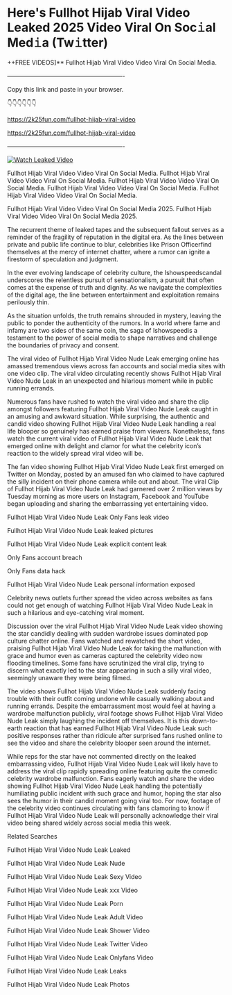 # Here's Fullhot Hijab Viral Video Leaked 2025 Video Viral On Soc𝚒al Med𝚒a (Tw𝚒tter)

++FREE VIDEOS]** Fullhot Hijab Viral Video Video Viral On Social Media.

———————————————————-

Copy this link and paste in your browser.

👇👇👇👇👇👇

https://2k25fun.com/fullhot-hijab-viral-video

https://2k25fun.com/fullhot-hijab-viral-video

———————————————————-

[![Watch Leaked Video](https://miro.medium.com/v2/resize:fit:828/format:webp/1*cilzJN44JGOrTw9NJCrNHA.gif "Watch Leaked Video")](https://2k25fun.com/fullhot-hijab-viral-video)

Fullhot Hijab Viral Video Video Viral On Social Media. Fullhot Hijab Viral Video Video Viral On Social Media. Fullhot Hijab Viral Video Video Viral On Social Media. Fullhot Hijab Viral Video Video Viral On Social Media. Fullhot Hijab Viral Video Video Viral On Social Media.

Fullhot Hijab Viral Video Video Viral On Social Media 2025. Fullhot Hijab Viral Video Video Viral On Social Media 2025.

The recurrent theme of leaked tapes and the subsequent fallout serves as a reminder of the fragility of reputation in the digital era. As the lines between private and public life continue to blur, celebrities like Prison Officerfind themselves at the mercy of internet chatter, where a rumor can ignite a firestorm of speculation and judgment.

In the ever evolving landscape of celebrity culture, the Ishowspeedscandal underscores the relentless pursuit of sensationalism, a pursuit that often comes at the expense of truth and dignity. As we navigate the complexities of the digital age, the line between entertainment and exploitation remains perilously thin.

As the situation unfolds, the truth remains shrouded in mystery, leaving the public to ponder the authenticity of the rumors. In a world where fame and infamy are two sides of the same coin, the saga of Ishowspeedis a testament to the power of social media to shape narratives and challenge the boundaries of privacy and consent.

The viral video of Fullhot Hijab Viral Video Nude Leak emerging online has amassed tremendous views across fan accounts and social media sites with one video clip. The viral video circulating recently shows Fullhot Hijab Viral Video Nude Leak in an unexpected and hilarious moment while in public running errands.

Numerous fans have rushed to watch the viral video and share the clip amongst followers featuring Fullhot Hijab Viral Video Nude Leak caught in an amusing and awkward situation. While surprising, the authentic and candid video showing Fullhot Hijab Viral Video Nude Leak handling a real life blooper so genuinely has earned praise from viewers. Nonetheless, fans watch the current viral video of Fullhot Hijab Viral Video Nude Leak that emerged online with delight and clamor for what the celebrity icon’s reaction to the widely spread viral video will be.

The fan video showing Fullhot Hijab Viral Video Nude Leak first emerged on Twitter on Monday, posted by an amused fan who claimed to have captured the silly incident on their phone camera while out and about. The viral Clip of Fullhot Hijab Viral Video Nude Leak had garnered over 2 million views by Tuesday morning as more users on Instagram, Facebook and YouTube began uploading and sharing the embarrassing yet entertaining video.

Fullhot Hijab Viral Video Nude Leak Only Fans leak video

Fullhot Hijab Viral Video Nude Leak leaked pictures

Fullhot Hijab Viral Video Nude Leak explicit content leak

Only Fans account breach

Only Fans data hack

Fullhot Hijab Viral Video Nude Leak personal information exposed

Celebrity news outlets further spread the video across websites as fans could not get enough of watching Fullhot Hijab Viral Video Nude Leak in such a hilarious and eye-catching viral moment.

Discussion over the viral Fullhot Hijab Viral Video Nude Leak video showing the star candidly dealing with sudden wardrobe issues dominated pop culture chatter online. Fans watched and rewatched the short video, praising Fullhot Hijab Viral Video Nude Leak for taking the malfunction with grace and humor even as cameras captured the celebrity video now flooding timelines. Some fans have scrutinized the viral clip, trying to discern what exactly led to the star appearing in such a silly viral video, seemingly unaware they were being filmed.

The video shows Fullhot Hijab Viral Video Nude Leak suddenly facing trouble with their outfit coming undone while casually walking about and running errands. Despite the embarrassment most would feel at having a wardrobe malfunction publicly, viral footage shows Fullhot Hijab Viral Video Nude Leak simply laughing the incident off themselves. It is this down-to-earth reaction that has earned Fullhot Hijab Viral Video Nude Leak such positive responses rather than ridicule after surprised fans rushed online to see the video and share the celebrity blooper seen around the internet.

While reps for the star have not commented directly on the leaked embarrassing video, Fullhot Hijab Viral Video Nude Leak will likely have to address the viral clip rapidly spreading online featuring quite the comedic celebrity wardrobe malfunction. Fans eagerly watch and share the video showing Fullhot Hijab Viral Video Nude Leak handling the potentially humiliating public incident with such grace and humor, hoping the star also sees the humor in their candid moment going viral too. For now, footage of the celebrity video continues circulating with fans clamoring to know if Fullhot Hijab Viral Video Nude Leak will personally acknowledge their viral video being shared widely across social media this week.

Related Searches

Fullhot Hijab Viral Video Nude Leak Leaked

Fullhot Hijab Viral Video Nude Leak Nude

Fullhot Hijab Viral Video Nude Leak Sexy Video

Fullhot Hijab Viral Video Nude Leak xxx Video

Fullhot Hijab Viral Video Nude Leak Porn

Fullhot Hijab Viral Video Nude Leak Adult Video

Fullhot Hijab Viral Video Nude Leak Shower Video

Fullhot Hijab Viral Video Nude Leak Twitter Video

Fullhot Hijab Viral Video Nude Leak Onlyfans Video

Fullhot Hijab Viral Video Nude Leak Leaks

Fullhot Hijab Viral Video Nude Leak Photos